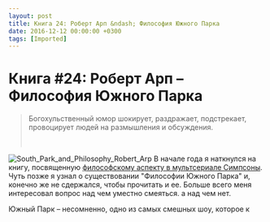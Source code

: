 ```yaml
---
layout: post
title: Книга 24: Роберт Арп &ndash; Философия Южного Парка
date: 2016-12-12 00:00:00 +0300
tags: [Imported]
---
```

# Книга #24: Роберт Арп – Философия Южного Парка

> <div class="bm-quote-content-text">Богохульственный юмор шокирует, раздражает, подстрекает, провоцирует людей на размышления и обсуждения.</div>
> 
>  

![South_Park_and_Philosophy_Robert_Arp](https://vlaim.s3.amazonaws.com/uploads/2016/12/South_Park_and_Philosophy_Robert_Arp-203x300.jpg)
В начале года я наткнулся на книгу, посвященную [философскому аспекту в мультсериале Симпсоны](https://blog.alexeyev.me/2016/01/the-simpsons-and-philosophy/ "Книга #02: Раджа Халвани, Эон Скобл – «Симпсоны» как философия"). Чуть позже я узнал о существовании "Философии Южного Парка" и, конечно же не сдержался, чтобы прочитать и ее. Больше всего меня интересовал вопрос над чем уместно смеяться. а над чем нет.

Южный Парк – несомненно, одно из самых смешных шоу, которое к